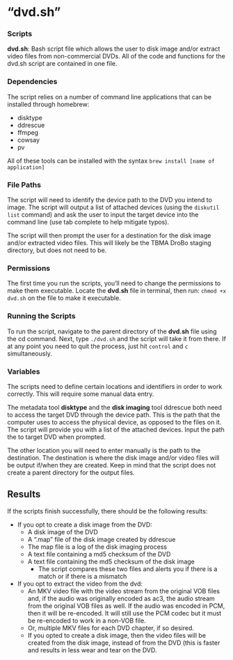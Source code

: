 # “dvd.sh”

### Scripts
**dvd.sh**: Bash script file which allows the user to disk image and/or extract video files from non-commercial DVDs. All of the code and functions for the dvd.sh script are contained in one file.

### Dependencies
The script relies on a number of command line applications that can be installed through homebrew:

- disktype
- ddrescue
- ffmpeg
- cowsay
- pv

All of these tools can be installed with the syntax `brew install [name of application]` 

### File Paths
The script will need to identify the device path to the DVD you intend to image. The script will output a list of attached devices (using the `diskutil list` command) and ask the user to input the target device into the command line (use tab complete to help mitigate typos). 

The script will then prompt the user for a destination for the disk image and/or extracted video files. This will likely be the TBMA DroBo staging directory, but does not need to be. 

### Permissions
The first time you run the scripts, you’ll need to change the permissions to make them executable. Locate the **dvd.sh** file in terminal, then run: 
`chmod +x dvd.sh` on the file to make it executable. 

### Running the Scripts
To run the script, navigate to the parent directory of the **dvd.sh** file using the cd command. Next, type `./dvd.sh` and the script will take it from there.  If at any point you need to quit the process, just hit `control` and `c` simultaneously.

### Variables
The scripts need to define certain locations and identifiers in order to work correctly. This will require some manual data entry. 

The metadata tool **disktype** and the **disk imaging** tool ddrescue both need to access the target DVD through the device path. This is the path that the computer uses to access the physical device, as opposed to the files on it. The script will provide you with a list of the attached devices. Input the path the to target DVD when prompted.

The other location you will need to enter manually is the path to the destination. The destination is where the disk image and/or video files will be output if/when they are created. Keep in mind that the script does not create a parent directory for the output files.

## Results
If the scripts finish successfully, there should be the following results:
- If you opt to create a disk image from the DVD:
  - A disk image of the DVD
  - A “.map” file of the disk image created by ddrescue 
  - The map file is a log of the disk imaging process
  - A text file containing a md5 checksum of the DVD
  - A text file containing the md5 checksum of the disk image
       - The script compares these two files and alerts you if there is a match or if there is a mismatch
- If you opt to extract the video from the dvd:
  - An MKV video file with the video stream from the original VOB files and, if the audio was originally encoded as ac3, the audio stream from the original VOB files as well. If the audio was encoded in PCM, then it will be re-encoded. It will still use the PCM codec but it must be re-encoded to work in a non-VOB file. 
  - Or, multiple MKV files for each DVD chapter, if so desired. 
  - If you opted to create a disk image, then the video files will be created from the disk image, instead of from the DVD (this is faster and results in less wear and tear on the DVD.

